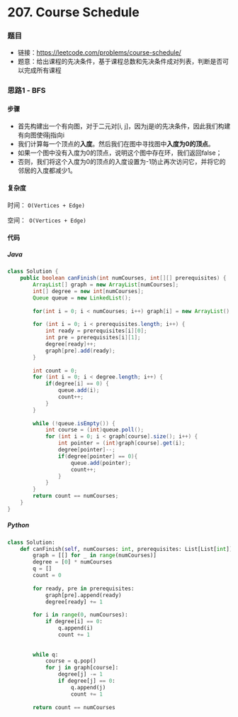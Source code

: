 # 207. Course Schedule

### 题目

- 链接：https://leetcode.com/problems/course-schedule/
- 题意：给出课程的先决条件，基于课程总数和先决条件成对列表，判断是否可以完成所有课程



### 思路1 - BFS

#### 步骤

- 首先构建出一个有向图，对于二元对[i, j]，因为j是i的先决条件，因此我们构建有向图使得j指向i
- 我们计算每一个顶点的**入度**。然后我们在图中寻找图中**入度为0的顶点**。
- 如果一个图中没有入度为0的顶点，说明这个图中存在环，我们返回false；
- 否则，我们将这个入度为0的顶点的入度设置为-1防止再次访问它，并将它的邻居的入度都减少1。





#### 复杂度

时间： `O(Vertices + Edge)`

空间：` O(Vertices + Edge)`

#### 代码

##### Java

```java
class Solution {
    public boolean canFinish(int numCourses, int[][] prerequisites) {
        ArrayList[] graph = new ArrayList[numCourses];
        int[] degree = new int[numCourses];
        Queue queue = new LinkedList();
        
        for(int i = 0; i < numCourses; i++) graph[i] = new ArrayList();
        
        for (int i = 0; i < prerequisites.length; i++) {
            int ready = prerequisites[i][0];
            int pre = prerequisites[i][1];
            degree[ready]++;
            graph[pre].add(ready);
        }
        
        int count = 0;
        for (int i = 0; i < degree.length; i++) {
            if(degree[i] == 0) {
                queue.add(i);
                count++;
            }
        }
        
        while (!queue.isEmpty()) {
            int course = (int)queue.poll();
            for (int i = 0; i < graph[course].size(); i++) {
                int pointer = (int)graph[course].get(i);
                degree[pointer]--;
                if(degree[pointer] == 0){
                    queue.add(pointer);
                    count++;
                }
            }
        }
        return count == numCourses;
    }
}
```



##### Python

```python
class Solution:
    def canFinish(self, numCourses: int, prerequisites: List[List[int]]) -> bool:
        graph = [[] for _ in range(numCourses)]
        degree = [0] * numCourses
        q = []
        count = 0
        
        for ready, pre in prerequisites:
            graph[pre].append(ready)
            degree[ready] += 1
        
        for i in range(0, numCourses):
            if degree[i] == 0:
                q.append(i)
                count += 1
        
        
        while q:
            course = q.pop()
            for j in graph[course]:
                degree[j] -= 1
                if degree[j] == 0:
                    q.append(j)
                    count += 1
            
        return count == numCourses
```

